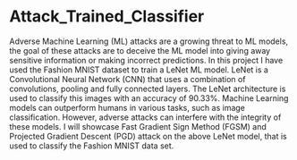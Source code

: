 # Attack_Trained_Classifier
Adverse Machine Learning (ML) attacks are a growing threat to ML models, the goal of these attacks are to deceive the ML model into giving away sensitive information or making incorrect predictions. In this project I have used the Fashion MNIST dataset to train a LeNet ML model. LeNet is a Convolutional Neural Network (CNN) that uses a combination of convolutions, pooling and fully connected layers. The LeNet architecture is used to classify this images with an accuracy of 90.33%. Machine Learning models can outperform humans in various tasks, such as image classification. However, adverse attacks can interfere with the integrity of these models. I will showcase Fast Gradient Sign Method (FGSM) and Projected Gradient Descent (PGD) attack on the above LeNet model, that is used to classify the Fashion MNIST data set.

